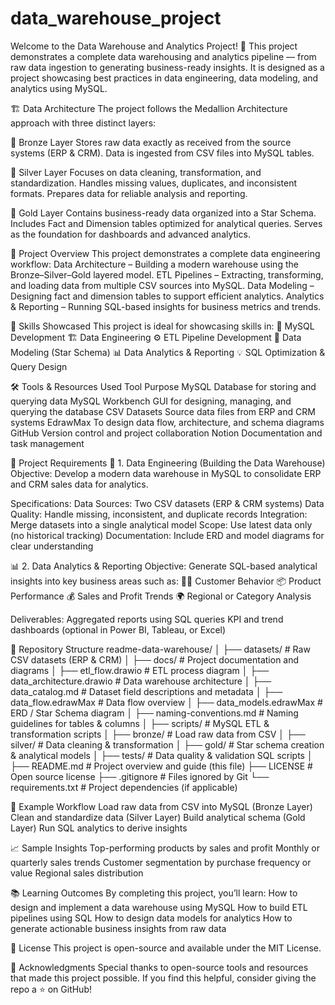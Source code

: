 # data_warehouse_project
Welcome to the Data Warehouse and Analytics Project! 🚀
This project demonstrates a complete data warehousing and analytics pipeline — from raw data ingestion to generating business-ready insights.
It is designed as a project showcasing best practices in data engineering, data modeling, and analytics using MySQL.

🏗️ Data Architecture
The project follows the Medallion Architecture approach with three distinct layers:

🥉 Bronze Layer
Stores raw data exactly as received from the source systems (ERP & CRM).
Data is ingested from CSV files into MySQL tables.

🥈 Silver Layer
Focuses on data cleaning, transformation, and standardization.
Handles missing values, duplicates, and inconsistent formats.
Prepares data for reliable analysis and reporting.

🥇 Gold Layer
Contains business-ready data organized into a Star Schema.
Includes Fact and Dimension tables optimized for analytical queries.
Serves as the foundation for dashboards and advanced analytics.

📖 Project Overview
This project demonstrates a complete data engineering workflow:
Data Architecture – Building a modern warehouse using the Bronze–Silver–Gold layered model.
ETL Pipelines – Extracting, transforming, and loading data from multiple CSV sources into MySQL.
Data Modeling – Designing fact and dimension tables to support efficient analytics.
Analytics & Reporting – Running SQL-based insights for business metrics and trends.

🎯 Skills Showcased
This project is ideal for showcasing skills in:
🧩 MySQL Development
🏗️ Data Engineering
⚙️ ETL Pipeline Development
🧮 Data Modeling (Star Schema)
📊 Data Analytics & Reporting
💡 SQL Optimization & Query Design

🛠️ Tools & Resources Used
Tool	                Purpose
MySQL	               Database for storing and querying data
MySQL Workbench 	   GUI for designing, managing, and querying the database
CSV Datasets	       Source data files from ERP and CRM systems
EdrawMax             To design data flow, architecture, and schema diagrams
GitHub	             Version control and project collaboration
Notion               Documentation and task management

🚀 Project Requirements
🧱 1. Data Engineering (Building the Data Warehouse)
Objective:
Develop a modern data warehouse in MySQL to consolidate ERP and CRM sales data for analytics.

Specifications:
Data Sources: Two CSV datasets (ERP & CRM systems)
Data Quality: Handle missing, inconsistent, and duplicate records
Integration: Merge datasets into a single analytical model
Scope: Use latest data only (no historical tracking)
Documentation: Include ERD and model diagrams for clear understanding

📊 2. Data Analytics & Reporting
Objective:
Generate SQL-based analytical insights into key business areas such as:
🧍‍♂️ Customer Behavior
📦 Product Performance
💰 Sales and Profit Trends
🌍 Regional or Category Analysis

Deliverables:
Aggregated reports using SQL queries
KPI and trend dashboards (optional in Power BI, Tableau, or Excel)


📂 Repository Structure
readme-data-warehouse/
│
├── datasets/                           # Raw CSV datasets (ERP & CRM)
│
├── docs/                               # Project documentation and diagrams
│   ├── etl_flow.drawio                 # ETL process diagram
│   ├── data_architecture.drawio        # Data warehouse architecture
│   ├── data_catalog.md                 # Dataset field descriptions and metadata
│   ├── data_flow.edrawMax              # Data flow overview
│   ├── data_models.edrawMax            # ERD / Star Schema diagram
│   ├── naming-conventions.md           # Naming guidelines for tables & columns
│
├── scripts/                            # MySQL ETL & transformation scripts
│   ├── bronze/                         # Load raw data from CSV
│   ├── silver/                         # Data cleaning & transformation
│   ├── gold/                           # Star schema creation & analytical models
│
├── tests/                              # Data quality & validation SQL scripts
│
├── README.md                           # Project overview and guide (this file)
├── LICENSE                             # Open source license
├── .gitignore                          # Files ignored by Git
└── requirements.txt                    # Project dependencies (if applicable)

🧩 Example Workflow
Load raw data from CSV into MySQL (Bronze Layer)
Clean and standardize data (Silver Layer)
Build analytical schema (Gold Layer)
Run SQL analytics to derive insights

📈 Sample Insights
Top-performing products by sales and profit
Monthly or quarterly sales trends
Customer segmentation by purchase frequency or value
Regional sales distribution

📚 Learning Outcomes
By completing this project, you’ll learn:
How to design and implement a data warehouse using MySQL
How to build ETL pipelines using SQL
How to design data models for analytics
How to generate actionable business insights from raw data

🧾 License
This project is open-source and available under the MIT License.

🌟 Acknowledgments
Special thanks to open-source tools and resources that made this project possible.
If you find this helpful, consider giving the repo a ⭐ on GitHub!
